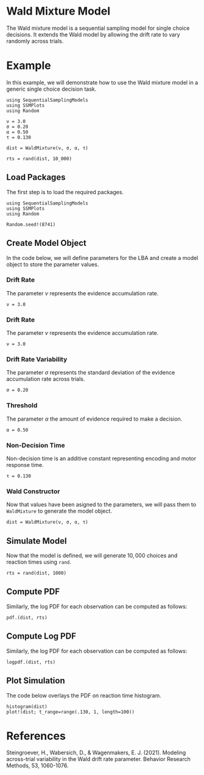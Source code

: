 # Wald Mixture Model

The Wald mixture model is a sequential sampling model for single choice decisions. It extends the Wald model by allowing the drift rate to vary randomly across trials. 

# Example
In this example, we will demonstrate how to use the Wald mixture model in a generic single choice decision task. 
```@setup wald_mixture
using SequentialSamplingModels
using SSMPlots 
using Random

ν = 3.0
σ = 0.20
α = 0.50
τ = 0.130

dist = WaldMixture(ν, σ, α, τ)

rts = rand(dist, 10_000)
```

## Load Packages
The first step is to load the required packages.

```@example wald_mixture_mixture
using SequentialSamplingModels
using SSMPlots 
using Random

Random.seed!(8741)
```
## Create Model Object
In the code below, we will define parameters for the LBA and create a model object to store the parameter values. 

### Drift Rate

The parameter $\nu$ represents the evidence accumulation rate.

```@example wald_mixture
ν = 3.0
```

### Drift Rate

The parameter $\nu$ represents the evidence accumulation rate.

```@example wald_mixture
ν = 3.0
```

### Drift Rate Variability

The parameter $\sigma$ represents the standard deviation of the evidence accumulation rate across trials.

```@example wald_mixture
σ = 0.20
```

### Threshold

The parameter $\alpha$ the amount of evidence required to make a decision.

```@example wald_mixture 
α = 0.50
```
### Non-Decision Time
Non-decision time is an additive constant representing encoding and motor response time. 
```@example wald_mixture 
τ = 0.130
```
### Wald Constructor 

Now that values have been asigned to the parameters, we will pass them to `WaldMixture` to generate the model object.

```@example wald_mixture 
dist = WaldMixture(ν, σ, α, τ)
```
## Simulate Model

Now that the model is defined, we will generate $10,000$ choices and reaction times using `rand`. 

 ```@example wald_mixture 
rts = rand(dist, 1000)
```

## Compute  PDF
Similarly, the log PDF for each observation can be computed as follows:

 ```@example wald_mixture 
pdf.(dist, rts)
```

## Compute Log PDF
Similarly, the log PDF for each observation can be computed as follows:

 ```@example wald_mixture 
logpdf.(dist, rts)
```

## Plot Simulation
The code below overlays the PDF on reaction time histogram.
 ```@example wald_mixture 
histogram(dist)
plot!(dist; t_range=range(.130, 1, length=100))
```
# References

Steingroever, H., Wabersich, D., & Wagenmakers, E. J. (2021). Modeling across-trial variability in the Wald drift rate parameter. Behavior Research Methods, 53, 1060-1076.

